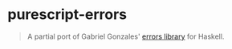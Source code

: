 # purescript-errors

> A partial port of Gabriel Gonzales' [errors
> library](https://github.com/Gabriel439/Haskell-Errors-Library) for Haskell.


